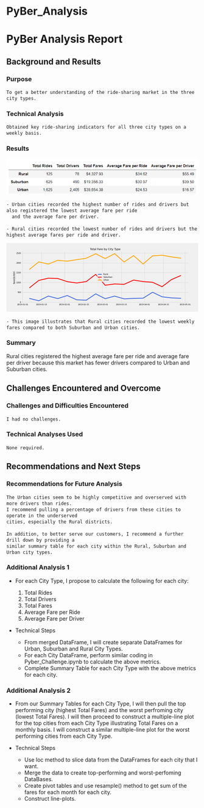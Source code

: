 # PyBer_Analysis

# PyBer Analysis Report


## Background and Results

### Purpose
    To get a better understanding of the ride-sharing market in the three city types.
### Technical Analysis
    Obtained key ride-sharing indicators for all three city types on a weekly basis.


### Results

![](Images/Summary_df.png)

    - Urban cities recorded the highest number of rides and drivers but also registered the lowest average fare per ride
      and the average fare per driver.

    - Rural cities recorded the lowest number of rides and drivers but the highest average fares per ride and driver.



![](Images/Fig8.png)

    - This image illustrates that Rural cities recorded the lowest weekly fares compared to both Suburban and Urban cities.


### Summary
Rural cities registered the highest average fare per ride and average fare per driver because this market has fewer drivers 
compared to Urban and Suburban cities.  




## Challenges Encountered and Overcome


### Challenges and Difficulties Encountered
    I had no challenges. 

### Technical Analyses Used
    None required.



## Recommendations and Next Steps

### Recommendations for Future Analysis
    The Urban cities seem to be highly competitive and overserved with more drivers than rides.  
    I recommend pulling a percentage of drivers from these cities to operate in the underserved 
    cities, especially the Rural districts.
    
    In addition, to better serve our customers, I recommend a further drill down by providing a
    similar summary table for each city within the Rural, Suburban and Urban city types.
    
### Additional Analysis 1

* For each City Type, I propose to calculate the following for each city:
    1) Total Rides
    2) Total Drivers
    3) Total Fares
    4) Average Fare per Ride
    5) Average Fare per Driver

* Technical Steps
    - From merged DataFrame, I will create separate DataFrames for Urban, Suburban and Rural City 
      Types.
    - For each City DataFrame, perform similar coding in Pyber_Challenge.ipynb to calculate the
      above metrics.
    - Complete Summary Table for each City Type with the above metrics for each city.
      
### Additional Analysis 2

* From our Summary Tables for each City Type, I will then pull the top performing city (highest Total
  Fares) and the worst perfroming city (lowest Total Fares).  I will then proceed to construct a 
  multiple-line plot for the top cities from each City Type illustrating Total Fares on a monthly basis.
  I will construct a similar multiple-line plot for the worst performing cities from each City Type.

* Technical Steps
    - Use loc method to slice data from the DataFrames for each city that I want.
    - Merge the data to create top-performing and worst-perfoming DataBases.
    - Create pivot tables and use resample() method to get sum of the fares for each month for each city.
    - Construct line-plots.
